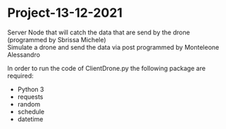 # Project-13-12-2021

Server Node that will catch the data that are send by the drone (programmed by Sbrissa Michele)  
Simulate a drone and send the data via post programmed by Monteleone Alessandro 

In order to run the code of ClientDrone.py the following package are required:
- Python 3
- requests
- random
- schedule
- datetime 
